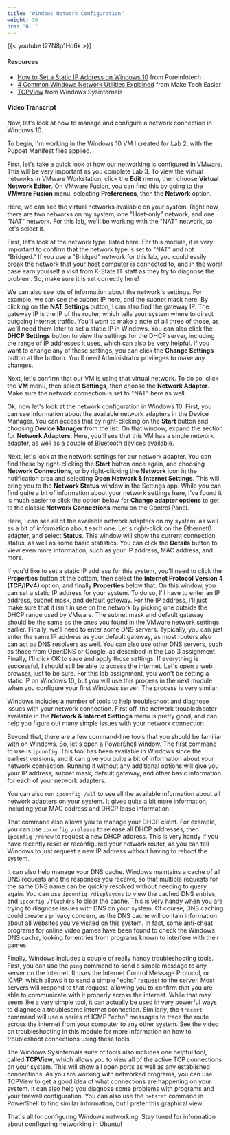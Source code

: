 ```yaml
---
title: "Windows Network Configuration"
weight: 30
pre: "6. "
---
```


{{< youtube I27N8p1Ho6k >}}

#### Resources

* [How to Set a Static IP Address on Windows 10](https://pureinfotech.com/set-static-ip-address-windows-10/) from Pureinfotech
* [4 Common Windows Network Utilities Explained](https://www.maketecheasier.com/common-windows-network-utilities-explained/) from Make Tech Easier
* [TCPView](https://docs.microsoft.com/en-us/sysinternals/downloads/tcpview) from Windows Sysinternals

#### Video Transcript

Now, let's look at how to manage and configure a network connection in Windows 10.

To begin, I'm working in the Windows 10 VM I created for Lab 2, with the Puppet Manifest files applied.

First, let's take a quick look at how our networking is configured in VMware. This will be very important as you complete Lab 3. To view the virtual networks in VMware Workstation, click the **Edit** menu, then choose **Virtual Network Editor**. On VMware Fusion, you can find this by going to the **VMware Fusion** menu, selecting **Preferences**, then the **Network** option.

Here, we can see the virtual networks available on your system. Right now, there are two networks on my system, one "Host-only" network, and one "NAT" network. For this lab, we'll be working with the "NAT" network, so let's select it.

First, let's look at the network type, listed here. For this module, it is very important to confirm that the network type is set to "NAT" and not "Bridged." If you use a "Bridged" network for this lab, you could easily break the network that your host computer is connected to, and in the worst case earn yourself a visit from K-State IT staff as they try to diagnose the problem. So, make sure it is set correctly here!

We can also see lots of information about the network's settings. For example, we can see the subnet IP here, and the subnet mask here. By clicking on the **NAT Settings** button, I can also find the gateway IP. The gateway IP is the IP of the router, which tells your system where to direct outgoing internet traffic. You'll want to make a note of all three of those, as we'll need them later to set a static IP in Windows. You can also click the **DHCP Settings** button to view the settings for the DHCP server, including the range of IP addresses it uses, which can also be very helpful. If you want to change any of these settings, you can click the **Change Settings** button at the bottom. You'll need Administrator privileges to make any changes.

Next, let's confirm that our VM is using that virtual network. To do so, click the **VM** menu, then select **Settings**, then choose the **Network Adapter**. Make sure the network connection is set to "NAT" here as well.

Ok, now let's look at the network configuration in Windows 10. First, you can see information about the available network adapters in the Device Manager. You can access that by right-clicking on the **Start** button and choosing **Device Manager** from the list. On that window, expand the section for **Network Adapters**. Here, you'll see that this VM has a single network adapter, as well as a couple of Bluetooth devices available.

Next, let's look at the network settings for our network adapter. You can find these by right-clicking the **Start** button once again, and choosing **Network Connections**, or by right-clicking the **Network** icon in the notification area and selecting **Open Network & Internet Settings**. This will bring you to the **Network Status** window in the Settings app. While you can find quite a bit of information about your network settings here, I've found it is much easier to click the option below for **Change adapter options** to get to the classic **Network Connections** menu on the Control Panel.

Here, I can see all of the available network adapters on my system, as well as a bit of information about each one. Let's right-click on the Ethernet0 adapter, and select **Status**. This window will show the current connection status, as well as some basic statistics. You can click the **Details** button to view even more information, such as your IP address, MAC address, and more.

If you'd like to set a static IP address for this system, you'll need to click the **Properties** button at the bottom, then select the **Internet Protocol Version 4 (TCP/IPv4)** option, and finally **Properties** below that. On this window, you can set a static IP address for your system. To do so, I'll have to enter an IP address, subnet mask, and default gateway. For the IP address, I'll just make sure that it isn't in use on the network by picking one outside the DHCP range used by VMware. The subnet mask and default gateway should be the same as the ones you found in the VMware network settings earlier. Finally, we'll need to enter some DNS servers. Typically, you can just enter the same IP address as your default gateway, as most routers also can act as DNS resolvers as well. You can also use other DNS servers, such as those from OpenDNS or Google, as described in the Lab 3 assignment. Finally, I'll click OK to save and apply those settings. If everything is successful, I should still be able to access the internet. Let's open a web browser, just to be sure. For this lab assignment, you won't be setting a static IP on Windows 10, but you will use this process in the next module when you configure your first Windows server. The process is very similar.

Windows includes a number of tools to help troubleshoot and diagnose issues with your network connection. First off, the network troubleshooter available in the **Network & Internet Settings** menu is pretty good, and can help you figure out many simple issues with your network connection.

Beyond that, there are a few command-line tools that you should be familiar with on Windows. So, let's open a PowerShell window. The first command to use is `ipconfig`. This tool has been available in Windows since the earliest versions, and it can give you quite a bit of information about your network connection. Running it without any additional options will give you your IP address, subnet mask, default gateway, and other basic information for each of your network adapters.

You can also run `ipconfig /all` to see all the available information about all network adapters on your system. It gives quite a bit more information, including your MAC address and DHCP lease information.

That command also allows you to manage your DHCP client. For example, you can use `ipconfig /release` to release all DHCP addresses, then `ipconfig /renew` to request a new DHCP address. This is very handy if you have recently reset or reconfigured your network router, as you can tell Windows to just request a new IP address without having to reboot the system.

It can also help manage your DNS cache. Windows maintains a cache of all DNS requests and the responses you receive, so that multiple requests for the same DNS name can be quickly resolved without needing to query again. You can use `ipconfig /displaydns` to view the cached DNS entries, and `ipconfig /flushdns` to clear the cache. This is very handy when you are trying to diagnose issues with DNS on your system. Of course, DNS caching could create a privacy concern, as the DNS cache will contain information about all websites you've visited on this system. In fact, some anti-cheat programs for online video games have been found to check the Windows DNS cache, looking for entries from programs known to interfere with their games.

Finally, Windows includes a couple of really handy troubleshooting tools. First, you can use the `ping` command to send a simple message to any server on the internet. It uses the Internet Control Message Protocol, or ICMP, which allows it to send a simple "echo" request to the server. Most servers will respond to that request, allowing you to confirm that you are able to communicate with it properly across the internet. While that may seem like a very simple tool, it can actually be used in very powerful ways to diagnose a troublesome internet connection. Similarly, the `tracert` command will use a series of ICMP "echo" messages to trace the route across the internet from your computer to any other system. See the video on troubleshooting in this module for more information on how to troubleshoot connections using these tools.

The Windows Sysinternals suite of tools also includes one helpful tool, called **TCPView**, which allows you to view all of the active TCP connections on your system. This will show all open ports as well as any established connections. As you are working with networked programs, you can use TCPView to get a good idea of what connections are happening on your system. It can also help you diagnose some problems with programs and your firewall configuration. You can also use the `netstat` command in PowerShell to find similar information, but I prefer this graphical view.

That's all for configuring Windows networking. Stay tuned for information about configuring networking in Ubuntu!
